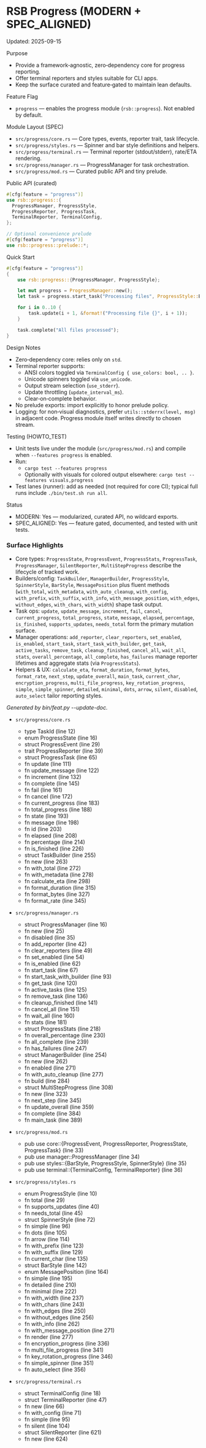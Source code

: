# RSB Progress (MODERN + SPEC_ALIGNED)

Updated: 2025-09-15

Purpose
- Provide a framework‑agnostic, zero‑dependency core for progress reporting.
- Offer terminal reporters and styles suitable for CLI apps.
- Keep the surface curated and feature‑gated to maintain lean defaults.

Feature Flag
- `progress` — enables the progress module (`rsb::progress`). Not enabled by default.

Module Layout (SPEC)
- `src/progress/core.rs` — Core types, events, reporter trait, task lifecycle.
- `src/progress/styles.rs` — Spinner and bar style definitions and helpers.
- `src/progress/terminal.rs` — Terminal reporter (stdout/stderr), rate/ETA rendering.
- `src/progress/manager.rs` — ProgressManager for task orchestration.
- `src/progress/mod.rs` — Curated public API and tiny prelude.

Public API (curated)
```rust
#[cfg(feature = "progress")]
use rsb::progress::{
  ProgressManager, ProgressStyle,
  ProgressReporter, ProgressTask,
  TerminalReporter, TerminalConfig,
};

// Optional convenience prelude
#[cfg(feature = "progress")]
use rsb::progress::prelude::*;
```

Quick Start
```rust
#[cfg(feature = "progress")]
{
    use rsb::progress::{ProgressManager, ProgressStyle};

    let mut progress = ProgressManager::new();
    let task = progress.start_task("Processing files", ProgressStyle::Bar { total: 10 });

    for i in 0..10 {
        task.update(i + 1, &format!("Processing file {}", i + 1));
    }

    task.complete("All files processed");
}
```

Design Notes
- Zero‑dependency core: relies only on `std`.
- Terminal reporter supports:
  - ANSI colors toggled via `TerminalConfig { use_colors: bool, .. }`.
  - Unicode spinners toggled via `use_unicode`.
  - Output stream selection (`use_stderr`).
  - Update throttling (`update_interval_ms`).
  - Clear‑on‑complete behavior.
- No prelude exports: import explicitly to honor prelude policy.
- Logging: for non‑visual diagnostics, prefer `utils::stderrx(level, msg)` in adjacent code. Progress module itself writes directly to chosen stream.

Testing (HOWTO_TEST)
- Unit tests live under the module (`src/progress/mod.rs`) and compile when `--features progress` is enabled.
- Run:
  - `cargo test --features progress`
  - Optionally with visuals for colored output elsewhere: `cargo test --features visuals,progress`
- Test lanes (runner): add as needed (not required for core CI); typical full runs include `./bin/test.sh run all`.

Status
- MODERN: Yes — modularized, curated API, no wildcard exports.
- SPEC_ALIGNED: Yes — feature gated, documented, and tested with unit tests.

### Surface Highlights
- Core types: `ProgressState`, `ProgressEvent`, `ProgressStats`, `ProgressTask`, `ProgressManager`, `SilentReporter`, `MultiStepProgress` describe the lifecycle of tracked work.
- Builders/config: `TaskBuilder`, `ManagerBuilder`, `ProgressStyle`, `SpinnerStyle`, `BarStyle`, `MessagePosition` plus fluent methods (`with_total`, `with_metadata`, `with_auto_cleanup`, `with_config`, `with_prefix`, `with_suffix`, `with_info`, `with_message_position`, `with_edges`, `without_edges`, `with_chars`, `with_width`) shape task output.
- Task ops: `update`, `update_message`, `increment`, `fail`, `cancel`, `current_progress`, `total_progress`, `state`, `message`, `elapsed`, `percentage`, `is_finished`, `supports_updates`, `needs_total` form the primary mutation surface.
- Manager operations: `add_reporter`, `clear_reporters`, `set_enabled`, `is_enabled`, `start_task`, `start_task_with_builder`, `get_task`, `active_tasks`, `remove_task`, `cleanup_finished`, `cancel_all`, `wait_all`, `stats`, `overall_percentage`, `all_complete`, `has_failures` manage reporter lifetimes and aggregate stats (via `ProgressStats`).
- Helpers & UX: `calculate_eta`, `format_duration`, `format_bytes`, `format_rate`, `next_step`, `update_overall`, `main_task`, `current_char`, `encryption_progress`, `multi_file_progress`, `key_rotation_progress`, `simple`, `simple_spinner`, `detailed`, `minimal`, `dots`, `arrow`, `silent`, `disabled`, `auto_select` tailor reporting styles.

<!-- feat:progress -->

_Generated by bin/feat.py --update-doc._

* `src/progress/core.rs`
  - type TaskId (line 12)
  - enum ProgressState (line 16)
  - struct ProgressEvent (line 29)
  - trait ProgressReporter (line 39)
  - struct ProgressTask (line 65)
  - fn update (line 111)
  - fn update_message (line 122)
  - fn increment (line 132)
  - fn complete (line 145)
  - fn fail (line 161)
  - fn cancel (line 172)
  - fn current_progress (line 183)
  - fn total_progress (line 188)
  - fn state (line 193)
  - fn message (line 198)
  - fn id (line 203)
  - fn elapsed (line 208)
  - fn percentage (line 214)
  - fn is_finished (line 226)
  - struct TaskBuilder (line 255)
  - fn new (line 263)
  - fn with_total (line 272)
  - fn with_metadata (line 278)
  - fn calculate_eta (line 298)
  - fn format_duration (line 315)
  - fn format_bytes (line 327)
  - fn format_rate (line 345)

* `src/progress/manager.rs`
  - struct ProgressManager (line 16)
  - fn new (line 25)
  - fn disabled (line 35)
  - fn add_reporter (line 42)
  - fn clear_reporters (line 49)
  - fn set_enabled (line 54)
  - fn is_enabled (line 62)
  - fn start_task (line 67)
  - fn start_task_with_builder (line 93)
  - fn get_task (line 120)
  - fn active_tasks (line 125)
  - fn remove_task (line 136)
  - fn cleanup_finished (line 141)
  - fn cancel_all (line 151)
  - fn wait_all (line 160)
  - fn stats (line 181)
  - struct ProgressStats (line 218)
  - fn overall_percentage (line 230)
  - fn all_complete (line 239)
  - fn has_failures (line 247)
  - struct ManagerBuilder (line 254)
  - fn new (line 262)
  - fn enabled (line 271)
  - fn with_auto_cleanup (line 277)
  - fn build (line 284)
  - struct MultiStepProgress (line 308)
  - fn new (line 323)
  - fn next_step (line 345)
  - fn update_overall (line 359)
  - fn complete (line 384)
  - fn main_task (line 389)

* `src/progress/mod.rs`
  - pub use core::{ProgressEvent, ProgressReporter, ProgressState, ProgressTask} (line 33)
  - pub use manager::ProgressManager (line 34)
  - pub use styles::{BarStyle, ProgressStyle, SpinnerStyle} (line 35)
  - pub use terminal::{TerminalConfig, TerminalReporter} (line 36)

* `src/progress/styles.rs`
  - enum ProgressStyle (line 10)
  - fn total (line 29)
  - fn supports_updates (line 40)
  - fn needs_total (line 45)
  - struct SpinnerStyle (line 72)
  - fn simple (line 96)
  - fn dots (line 105)
  - fn arrow (line 114)
  - fn with_prefix (line 123)
  - fn with_suffix (line 129)
  - fn current_char (line 135)
  - struct BarStyle (line 142)
  - enum MessagePosition (line 164)
  - fn simple (line 195)
  - fn detailed (line 210)
  - fn minimal (line 222)
  - fn with_width (line 237)
  - fn with_chars (line 243)
  - fn with_edges (line 250)
  - fn without_edges (line 256)
  - fn with_info (line 262)
  - fn with_message_position (line 271)
  - fn render (line 277)
  - fn encryption_progress (line 336)
  - fn multi_file_progress (line 341)
  - fn key_rotation_progress (line 346)
  - fn simple_spinner (line 351)
  - fn auto_select (line 356)

* `src/progress/terminal.rs`
  - struct TerminalConfig (line 18)
  - struct TerminalReporter (line 47)
  - fn new (line 66)
  - fn with_config (line 71)
  - fn simple (line 95)
  - fn silent (line 104)
  - struct SilentReporter (line 621)
  - fn new (line 624)

<!-- /feat:progress -->


